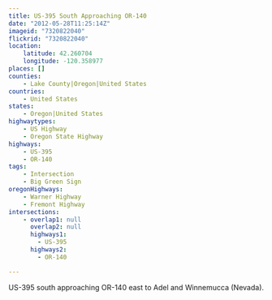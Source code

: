 ```yaml
---
title: US-395 South Approaching OR-140
date: "2012-05-28T11:25:14Z"
imageid: "7320822040"
flickrid: "7320822040"
location:
    latitude: 42.260704
    longitude: -120.358977
places: []
counties:
    - Lake County|Oregon|United States
countries:
    - United States
states:
    - Oregon|United States
highwaytypes:
    - US Highway
    - Oregon State Highway
highways:
    - US-395
    - OR-140
tags:
    - Intersection
    - Big Green Sign
oregonHighways:
    - Warner Highway
    - Fremont Highway
intersections:
    - overlap1: null
      overlap2: null
      highways1:
        - US-395
      highways2:
        - OR-140

---
```

US-395 south approaching OR-140 east to Adel and Winnemucca (Nevada).